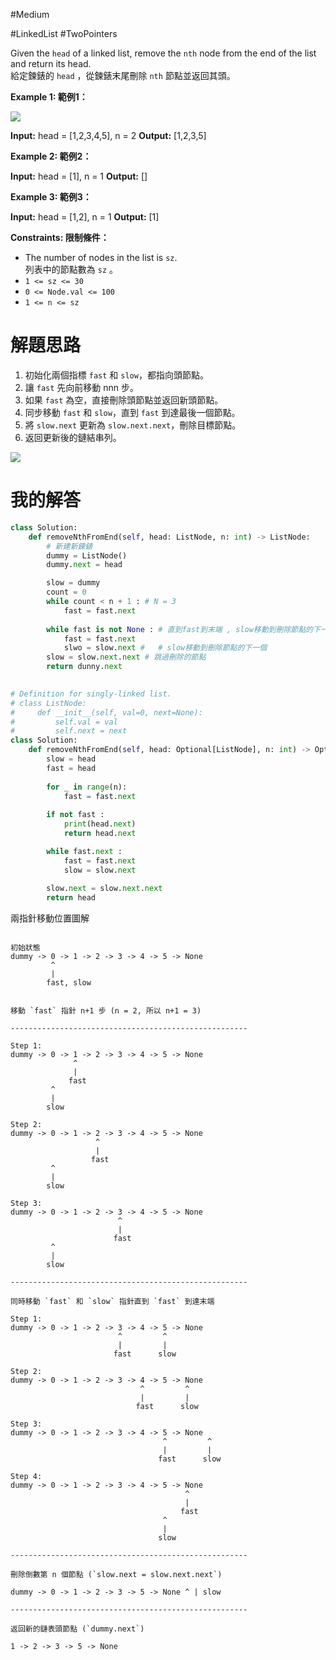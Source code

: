 #Medium 

#LinkedList 
#TwoPointers 

Given the `head` of a linked list, remove the `nth` node from the end of the list and return its head.  
給定鍊錶的 `head` ，從鍊錶末尾刪除 `nth` 節點並返回其頭。

**Example 1: 範例1：**

![](https://assets.leetcode.com/uploads/2020/10/03/remove_ex1.jpg)

**Input:** head = [1,2,3,4,5], n = 2
**Output:** [1,2,3,5]

**Example 2: 範例2：**

**Input:** head = [1], n = 1
**Output:** []

**Example 3: 範例3：**

**Input:** head = [1,2], n = 1
**Output:** [1]

**Constraints: 限制條件：**

- The number of nodes in the list is `sz`.  
    列表中的節點數為 `sz` 。
- `1 <= sz <= 30`
- `0 <= Node.val <= 100`
- `1 <= n <= sz`


# 解題思路

1. 初始化兩個指標 `fast` 和 `slow`，都指向頭節點。
2. 讓 `fast` 先向前移動 nnn 步。
3. 如果 `fast` 為空，直接刪除頭節點並返回新頭節點。
4. 同步移動 `fast` 和 `slow`，直到 `fast` 到達最後一個節點。
5. 將 `slow.next` 更新為 `slow.next.next`，刪除目標節點。
6. 返回更新後的鏈結串列。

![](https://i.imgur.com/Ocj1djP.png)


# 我的解答
```python
class Solution:
    def removeNthFromEnd(self, head: ListNode, n: int) -> ListNode:
		# 新建新鍊錶
		dummy = ListNode()
		dummy.next = head 

		slow = dummy
		count = 0
		while count < n + 1 : # N = 3
			fast = fast.next
			
		while fast is not None : # 直到fast到末端 , slow移動到刪除節點的下一個
			fast = fast.next
			slwo = slow.next #   # slow移動到刪除節點的下一個 
		slow = slow.next.next # 跳過刪除的節點
		return dunny.next
			
```

```python
# Definition for singly-linked list.
# class ListNode:
#     def __init__(self, val=0, next=None):
#         self.val = val
#         self.next = next
class Solution:
    def removeNthFromEnd(self, head: Optional[ListNode], n: int) -> Optional[ListNode]:
        slow = head
        fast = head 
        
        for _ in range(n):    
            fast = fast.next 
        
        if not fast :
            print(head.next) 
            return head.next 

        while fast.next :
            fast = fast.next 
            slow = slow.next 
        
        slow.next = slow.next.next
        return head 
```


兩指針移動位置圖解
```plaintext

初始狀態
dummy -> 0 -> 1 -> 2 -> 3 -> 4 -> 5 -> None
         ^
         |
        fast, slow


移動 `fast` 指針 n+1 步 (n = 2, 所以 n+1 = 3)

-----------------------------------------------------

Step 1:
dummy -> 0 -> 1 -> 2 -> 3 -> 4 -> 5 -> None
              ^
              |
             fast
         ^
         |
        slow

Step 2:
dummy -> 0 -> 1 -> 2 -> 3 -> 4 -> 5 -> None
                   ^
                   |
                  fast
         ^
         |
        slow

Step 3:
dummy -> 0 -> 1 -> 2 -> 3 -> 4 -> 5 -> None
                        ^
                        |
                       fast
         ^
         |
        slow

-----------------------------------------------------

同時移動 `fast` 和 `slow` 指針直到 `fast` 到達末端

Step 1:
dummy -> 0 -> 1 -> 2 -> 3 -> 4 -> 5 -> None
                        ^         ^
                        |         |
                       fast      slow

Step 2:
dummy -> 0 -> 1 -> 2 -> 3 -> 4 -> 5 -> None
                             ^         ^
                             |         |
                            fast      slow

Step 3:
dummy -> 0 -> 1 -> 2 -> 3 -> 4 -> 5 -> None
                                  ^         ^
                                  |         |
                                 fast      slow

Step 4:
dummy -> 0 -> 1 -> 2 -> 3 -> 4 -> 5 -> None
                                       ^
                                       |
                                      fast
                                  ^
                                  |
                                 slow

-----------------------------------------------------

刪除倒數第 n 個節點 (`slow.next = slow.next.next`)

dummy -> 0 -> 1 -> 2 -> 3 -> 5 -> None ^ | slow

-----------------------------------------------------

返回新的鏈表頭節點 (`dummy.next`)

1 -> 2 -> 3 -> 5 -> None

```